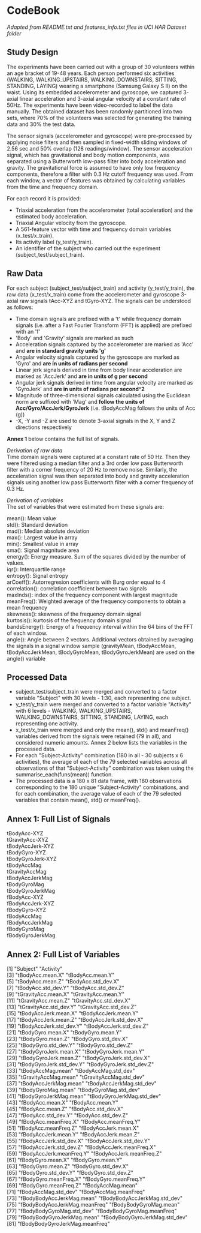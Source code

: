 # CodeBook  
*Adapted from README.txt and features_info.txt files in UCI HAR Dataset folder*

## Study Design

The experiments have been carried out with a group of 30 volunteers within an age bracket of 19-48 years. Each person performed six activities (WALKING, WALKING_UPSTAIRS, WALKING_DOWNSTAIRS, SITTING, STANDING, LAYING) wearing a smartphone (Samsung Galaxy S II) on the waist. Using its embedded accelerometer and gyroscope, we captured 3-axial linear acceleration and 3-axial angular velocity at a constant rate of 50Hz. The experiments have been video-recorded to label the data manually. The obtained dataset has been randomly partitioned into two sets, where 70% of the volunteers was selected for generating the training data and 30% the test data. 

The sensor signals (accelerometer and gyroscope) were pre-processed by applying noise filters and then sampled in fixed-width sliding windows of 2.56 sec and 50% overlap (128 readings/window). The sensor acceleration signal, which has gravitational and body motion components, was separated using a Butterworth low-pass filter into body acceleration and gravity. The gravitational force is assumed to have only low frequency components, therefore a filter with 0.3 Hz cutoff frequency was used. From each window, a vector of features was obtained by calculating variables from the time and frequency domain. 

For each record it is provided:
- Triaxial acceleration from the accelerometer (total acceleration) and the estimated body acceleration.
- Triaxial Angular velocity from the gyroscope. 
- A 561-feature vector with time and frequency domain variables (x_test/x_train). 
- Its activity label (y_test/y_train). 
- An identifier of the subject who carried out the experiment (subject_test/subject_train).

## Raw Data

For each subject (subject_test/subject_train) and activity (y_test/y_train), the raw data (x_test/x_train) come from the accelerometer and gyroscope 3-axial raw signals tAcc-XYZ and tGyro-XYZ.  The signals can be understood as follows:
* Time domain signals are prefixed with a 't' while frequency domain signals (i.e. after a Fast Fourier Transform (FFT) is applied) are prefixed with an 'f'
* 'Body' and 'Gravity' signals are marked as such
* Acceleration signals captured by the accelerometer are marked as 'Acc' and **are in standard gravity units 'g'**
* Angular velocity signals captured by the gyroscope are marked as 'Gyro' and **are in units of radians per second**
* Linear jerk signals derived in time from body linear acceleration are marked as 'AccJerk' and **are in units of g per second**
* Angular jerk signals derived in time from angular velocity are marked as 'GyroJerk' and **are in units of radians per second^2**
* Magnitude of three-dimensional signals calculated using the Euclidean norm are suffixed with 'Mag' and **follow the units of Acc/Gyro/AccJerk/GyroJerk** (i.e. tBodyAccMag follows the units of Acc (g))
* -X, -Y and -Z are used to denote 3-axial signals in the X, Y and Z directions respectively  

**Annex 1** below contains the full list of signals.  

*Derivation of raw data*  
Time domain signals were captured at a constant rate of 50 Hz. Then they were filtered using a median filter and a 3rd order low pass Butterworth filter with a corner frequency of 20 Hz to remove noise. Similarly, the acceleration signal was then separated into body and gravity acceleration signals using another low pass Butterworth filter with a corner frequency of 0.3 Hz. 

*Derivation of variables*  
The set of variables that were estimated from these signals are:   

mean(): Mean value  
std(): Standard deviation  
mad(): Median absolute deviation   
max(): Largest value in array  
min(): Smallest value in array  
sma(): Signal magnitude area  
energy(): Energy measure. Sum of the squares divided by the number of values.   
iqr(): Interquartile range   
entropy(): Signal entropy  
arCoeff(): Autorregresion coefficients with Burg order equal to 4  
correlation(): correlation coefficient between two signals  
maxInds(): index of the frequency component with largest magnitude  
meanFreq(): Weighted average of the frequency components to obtain a mean frequency  
skewness(): skewness of the frequency domain signal   
kurtosis(): kurtosis of the frequency domain signal   
bandsEnergy(): Energy of a frequency interval within the 64 bins of the FFT of each window.  
angle(): Angle between 2 vectors.  Additional vectors obtained by averaging the signals in a signal window sample (gravityMean, tBodyAccMean, tBodyAccJerkMean, tBodyGyroMean, tBodyGyroJerkMean) are used on the angle() variable

## Processed Data

* subject_test/subject_train were merged and converted to a factor variable "Subject" with 30 levels - 1:30, each representing one subject.  
* y_test/y_train were merged and converted to a factor variable "Activity" with 6 levels - WALKING, WALKING_UPSTAIRS, WALKING_DOWNSTAIRS, SITTING, STANDING, LAYING, each representing one activity.
* x_test/x_train were merged and only the mean(), std() and meanFreq() variables derived from the signals were retained (79 in all), and considered numeric amounts. Annex 2 below lists the variables in the processed data.
* For each "Subject-Activity" combination (180 in all - 30 subjects x 6 activities), the average of each of the 79 selected variables across all observations of that "Subject-Activity" combination was taken using the summarise_each(funs(mean)) function. 
* The processed data is a 180 x 81 data frame, with 180 observations corresponding to the 180 unique "Subject-Activity" combinations, and for each combination, the average value of each of the 79 selected variables that contain mean(), std() or meanFreq().  

## Annex 1:  Full List of Signals

tBodyAcc-XYZ  
tGravityAcc-XYZ  
tBodyAccJerk-XYZ  
tBodyGyro-XYZ  
tBodyGyroJerk-XYZ  
tBodyAccMag  
tGravityAccMag  
tBodyAccJerkMag  
tBodyGyroMag  
tBodyGyroJerkMag  
fBodyAcc-XYZ  
fBodyAccJerk-XYZ  
fBodyGyro-XYZ  
fBodyAccMag  
fBodyAccJerkMag  
fBodyGyroMag  
fBodyGyroJerkMag  

## Annex 2:  Full List of Variables
 [1] "Subject"                       "Activity"                     
 [3] "tBodyAcc.mean.X"               "tBodyAcc.mean.Y"              
 [5] "tBodyAcc.mean.Z"               "tBodyAcc.std_dev.X"           
 [7] "tBodyAcc.std_dev.Y"            "tBodyAcc.std_dev.Z"           
 [9] "tGravityAcc.mean.X"            "tGravityAcc.mean.Y"           
[11] "tGravityAcc.mean.Z"            "tGravityAcc.std_dev.X"        
[13] "tGravityAcc.std_dev.Y"         "tGravityAcc.std_dev.Z"        
[15] "tBodyAccJerk.mean.X"           "tBodyAccJerk.mean.Y"          
[17] "tBodyAccJerk.mean.Z"           "tBodyAccJerk.std_dev.X"       
[19] "tBodyAccJerk.std_dev.Y"        "tBodyAccJerk.std_dev.Z"       
[21] "tBodyGyro.mean.X"              "tBodyGyro.mean.Y"             
[23] "tBodyGyro.mean.Z"              "tBodyGyro.std_dev.X"          
[25] "tBodyGyro.std_dev.Y"           "tBodyGyro.std_dev.Z"          
[27] "tBodyGyroJerk.mean.X"          "tBodyGyroJerk.mean.Y"         
[29] "tBodyGyroJerk.mean.Z"          "tBodyGyroJerk.std_dev.X"      
[31] "tBodyGyroJerk.std_dev.Y"       "tBodyGyroJerk.std_dev.Z"      
[33] "tBodyAccMag.mean"              "tBodyAccMag.std_dev"          
[35] "tGravityAccMag.mean"           "tGravityAccMag.std_dev"       
[37] "tBodyAccJerkMag.mean"          "tBodyAccJerkMag.std_dev"      
[39] "tBodyGyroMag.mean"             "tBodyGyroMag.std_dev"         
[41] "tBodyGyroJerkMag.mean"         "tBodyGyroJerkMag.std_dev"     
[43] "fBodyAcc.mean.X"               "fBodyAcc.mean.Y"              
[45] "fBodyAcc.mean.Z"               "fBodyAcc.std_dev.X"           
[47] "fBodyAcc.std_dev.Y"            "fBodyAcc.std_dev.Z"           
[49] "fBodyAcc.meanFreq.X"           "fBodyAcc.meanFreq.Y"          
[51] "fBodyAcc.meanFreq.Z"           "fBodyAccJerk.mean.X"          
[53] "fBodyAccJerk.mean.Y"           "fBodyAccJerk.mean.Z"          
[55] "fBodyAccJerk.std_dev.X"        "fBodyAccJerk.std_dev.Y"       
[57] "fBodyAccJerk.std_dev.Z"        "fBodyAccJerk.meanFreq.X"      
[59] "fBodyAccJerk.meanFreq.Y"       "fBodyAccJerk.meanFreq.Z"      
[61] "fBodyGyro.mean.X"              "fBodyGyro.mean.Y"             
[63] "fBodyGyro.mean.Z"              "fBodyGyro.std_dev.X"          
[65] "fBodyGyro.std_dev.Y"           "fBodyGyro.std_dev.Z"          
[67] "fBodyGyro.meanFreq.X"          "fBodyGyro.meanFreq.Y"         
[69] "fBodyGyro.meanFreq.Z"          "fBodyAccMag.mean"             
[71] "fBodyAccMag.std_dev"           "fBodyAccMag.meanFreq"         
[73] "fBodyBodyAccJerkMag.mean"      "fBodyBodyAccJerkMag.std_dev"  
[75] "fBodyBodyAccJerkMag.meanFreq"  "fBodyBodyGyroMag.mean"        
[77] "fBodyBodyGyroMag.std_dev"      "fBodyBodyGyroMag.meanFreq"    
[79] "fBodyBodyGyroJerkMag.mean"     "fBodyBodyGyroJerkMag.std_dev"   
[81] "fBodyBodyGyroJerkMag.meanFreq"
